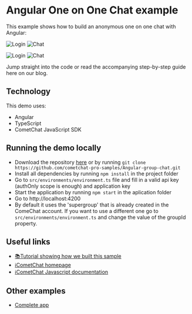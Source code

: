 # Angular One on One Chat example

This example shows how to build an anonymous one on one chat with Angular:

![Login](/screenshots/Login.png?raw=true)
![Chat](/screenshots/Chat.png?raw=true)

![Login](/screenshots/Login.png?raw=true)
![Chat](/screenshots/Chat.png?raw=true)


Jump straight into the code or read the accompanying step-by-step guide here on our blog.

## Technology
This demo uses:

* Angular
* TypeScript
* CometChat JavaScript SDK

## Running the demo locally
* Download the repository [here](https://github.com/cometchat-pro-samples/Angular-group-chat.git) or by running `git clone https://github.com/cometchat-pro-samples/Angular-group-chat.git`
* Install all dependencies by running `npm install` in the project folder
* Go to `src/environments/environment.ts` file and fill in a valid api key (authOnly scope is enough) and application key
* Start the application by running `npm start` in the aplication folder
* Go to http://localhost:4200
* By default it uses the 'supergroup' that is already created in the ComeChat account. If you want to use a different one go to `src/environments/environment.ts` and change the value of the groupId property.

## Useful links 

* [📚Tutorial showing how we built this sample](www.google.com)
* [ℹ️CometChat homepage](https://www.cometchat.com/pro/)
* [ℹ️CometChat Javascript documentation](https://developer.cometchat.com/docs/web-quick-start)

## Other examples

* [Complete app](https://github.com/cometchat-pro-samples/Angular-group-chat.git)
